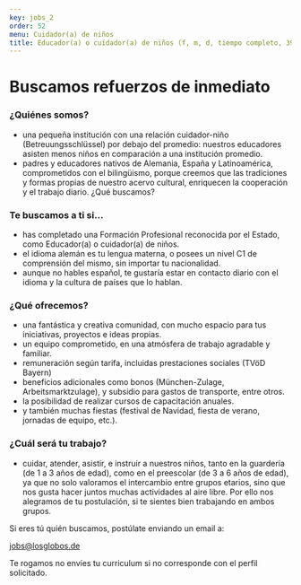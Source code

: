 ```yaml
---
key: jobs_2
order: 52
menu: Cuidador(a) de niños
title: Educador(a) o cuidador(a) de niños (f, m, d, tiempo completo, 39 horas/semana)
---
```

# Buscamos refuerzos de inmediato

### ¿Quiénes somos?

* una pequeña institución con una relación cuidador-niño
(Betreuungsschlüssel) por debajo del promedio: nuestros
educadores asisten menos niños en comparación a una institución
promedio.
* padres y educadores nativos de Alemania, España y Latinoamérica,
comprometidos con el bilingüismo, porque creemos que las
tradiciones y formas propias de nuestro acervo cultural, enriquecen
la cooperación y el trabajo diario.
¿Qué buscamos?

### Te buscamos a ti si…

* has completado una Formación Profesional reconocida por el Estado,
como Educador(a) o cuidador(a) de niños.
* el idioma alemán es tu lengua materna, o posees un nivel C1 de
comprensión del mismo, sin importar tu nacionalidad.
* aunque no hables español, te gustaría estar en contacto diario con
el idioma y la cultura de países que lo hablan.

### ¿Qué ofrecemos?

* una fantástica y creativa comunidad, con mucho espacio para tus
iniciativas, proyectos e ideas propias.
* un equipo comprometido, en una atmósfera de trabajo agradable y
familiar.
* remuneración según tarifa, incluidas prestaciones sociales (TVöD
Bayern)
* beneficios adicionales como bonos (München-Zulage,
Arbeitsmarktzulage), y subsidio para gastos de transporte, entre
otros.
* la posibilidad de realizar cursos de capacitación anuales.
* y también muchas fiestas (festival de Navidad, fiesta de verano,
jornadas de equipo, etc.).

### ¿Cuál será tu trabajo?

* cuidar, atender, asistir, e instruir a nuestros niños, tanto en la
guardería (de 1 a 3 años de edad), como en el preescolar (de 3 a 6
años de edad), ya que no solo valoramos el intercambio entre
grupos etarios, sino que nos gusta hacer juntos muchas actividades
al aire libre. Por ello nos alegramos de tu postulación, si te sientes
bien trabajando en ambos grupos.

Si eres tú quién buscamos, postúlate enviando un email a:

[jobs@losglobos.de](mailto:jobs@losglobos.de)

Te rogamos no envíes tu curriculum si no corresponde con el perfil
solicitado.